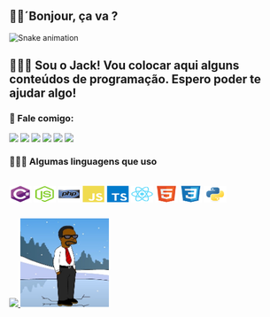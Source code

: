 ## 👋🏾´Bonjour, ça va ? 

<div> 

  ![Snake animation](https://github.com/jacksrjack/jacksrjack/blob/output/github-contribution-grid-snake.svg)
 
</div>

## 👨🏾‍🦲 Sou o Jack! Vou colocar aqui alguns conteúdos de programação. Espero poder te ajudar algo!

### 📲 Fale comigo:
<div>
	<a href="https://instagram.com/jacksrjack" target="_blank"><img src="https://img.shields.io/badge/-Instagram-%23E4405F?style=for-the-badge&logo=instagram&logoColor=white" target="_blank"></a>
	<a href="https://www.twitch.tv/jacksrjack" target="_blank"><img src="https://img.shields.io/badge/Twitch-9146FF?style=for-the-badge&logo=twitch&logoColor=white" target="_blank"></a>
	<a href="https://t.me/jacksrjack" target="_blank"><img src="https://img.shields.io/badge/Telegram-2CA5E0?style=for-the-badge&logo=telegram&logoColor=white" target="_blank"></a>
	<a href="https://www.linkedin.com/in/jacksonferreira" target="_blank"><img src="https://img.shields.io/badge/-LinkedIn-%230077B5?style=for-the-badge&logo=linkedin&logoColor=white" target="_blank"></a> 
	<a href="https://api.whatsapp.com/send?phone=5524992013554" target="_blank"><img src="https://img.shields.io/badge/WhatsApp-25D366?style=for-the-badge&logo=whatsapp&logoColor=white" target="_blank"></a> 
	<a href = "mailto:jackson.f.75@gmail.com"><img src="https://img.shields.io/badge/-Gmail-%23333?style=for-the-badge&logo=gmail&logoColor=white" target="_blank"></a>
	
</div>

### 👨🏾‍💻 Algumas linguagens que uso
<div style="display: inline_block"><br>
  <img align="center" alt="C#" height="30" width="40" src="https://raw.githubusercontent.com/devicons/devicon/master/icons/csharp/csharp-original.svg">
  <img align="center" alt="Node" height="30" width="40" src="https://raw.githubusercontent.com/devicons/devicon/master/icons/nodejs/nodejs-original.svg">
  <img align="center" alt="PHP" height="30" width="40" src="https://raw.githubusercontent.com/devicons/devicon/master/icons/php/php-original.svg">
  <img align="center" alt="Js" height="30" width="40" src="https://raw.githubusercontent.com/devicons/devicon/master/icons/javascript/javascript-plain.svg">
  <img align="center" alt="Ts" height="30" width="40" src="https://raw.githubusercontent.com/devicons/devicon/master/icons/typescript/typescript-plain.svg">
  <img align="center" alt="React" height="30" width="40" src="https://raw.githubusercontent.com/devicons/devicon/master/icons/react/react-original.svg">
  <img align="center" alt="HTML" height="30" width="40" src="https://raw.githubusercontent.com/devicons/devicon/master/icons/html5/html5-original.svg">
  <img align="center" alt="CSS" height="30" width="40" src="https://raw.githubusercontent.com/devicons/devicon/master/icons/css3/css3-original.svg">
  <img align="center" alt="Python" height="30" width="40" src="https://raw.githubusercontent.com/devicons/devicon/master/icons/python/python-original.svg">
</div>

##

<div align="left">
  <a href="https://github.com/jacksrjack">
  <img height="180em" src="https://github-readme-stats.vercel.app/api?username=jacksrjack&show_icons=true&theme=react&include_all_commits=true&count_private=true"/>
  <img height="160em" src="https://github.com/jacksrjack/jacksrjack/blob/main/IMG_20210412_225652_818.jpg"/>
</div>
